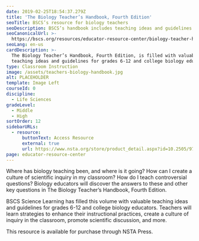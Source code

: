 ```yaml
---
date: 2019-02-25T18:54:37.279Z
title: 'The Biology Teacher’s Handbook, Fourth Edition'
seoTitle: BSCS’s resource for biology teachers
seoDescription: BSCS’s handbook includes teaching ideas and guidelines for middle, high school, and college biology educators.
seoCanonicalUrl: >-
  https://bscs.org/resources/educator-resource-center/biology-teacher-handbook
seoLang: en-us
cardDescription: >-
  The Biology Teacher’s Handbook, Fourth Edition, is filled with valuable
  teaching ideas and guidelines for grades 6-12 and college biology educators.
type: Classroom Instruction
image: /assets/teachers-biology-handbook.jpg
alt: PLACEHOLDER
template: Image Left
courseId: 0
discipline:
  - Life Sciences
gradeLevel:
  - Middle
  - High
sortOrder: 12
sidebarURLs:
  - resource:
      buttonText: Access Resource
      external: true
      url: https://www.nsta.org/store/product_detail.aspx?id=10.2505/9780873552448
page: educator-resource-center
---
```

Where has biology teaching been, and where is it going? How can I create a culture of scientific inquiry in my classroom? How do I teach controversial questions? Biology educators will discover the answers to these and other key questions in The Biology Teacher’s Handbook, Fourth Edition.

BSCS Science Learning has filled this volume with valuable teaching ideas and guidelines for grades 6-12 and college biology educators. Teachers will learn strategies to enhance their instructional practices, create a culture of inquiry in the classroom, promote scientific discussion, and more.

This resource is available for purchase through NSTA Press.
